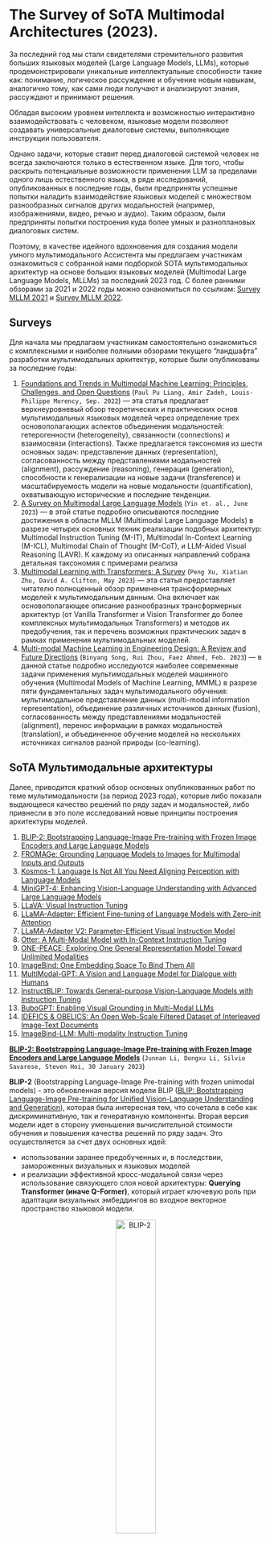 # The Survey of SoTA Multimodal Architectures (2023).

За последний год мы стали свидетелями стремительного развития больших языковых моделей 
(Large Language Models, LLMs), которые продемонстрировали уникальные интеллектуальные способности такие как: 
понимание, логическое рассуждение и обучение новым навыкам, аналогично тому, как сами люди получают 
и анализируют знания, рассуждают и принимают решения.

Обладая высоким уровнем интеллекта и возможностью интерактивно взаимодействовать с человеком, 
языковые модели позволяют создавать универсальные диалоговые системы, выполняющие инструкции пользователя. 

Однако задачи, которые ставит перед диалоговой системой человек не всегда заключаются только в естественном языке. 
Для того, чтобы раскрыть потенциальные возможности применения LLM за пределами одного лишь естественного языка, 
в ряде исследований, опубликованных в последние годы, были предприняты успешные попытки наладить взаимодействие 
языковых моделей с множеством разнообразных сигналов других модальностей (например, изображениями, видео, речью и аудио).
Таким образом, были предприняты попытки построения куда более умных и разноплановых диалоговых систем.

Поэтому, в качестве идейного вдохновения для создания модели умного мультимодального Ассистента мы предлагаем 
участникам ознакомиться с собранной нами подборкой SOTA мультимодальных архитектур 
на основе больших языковых моделей (Multimodal Large Language Models, MLLMs) за последний 2023 год.
С более ранними обзорами за 2021 и 2022 годы можно ознакомиться по ссылкам: [Survey MLLM 2021](https://github.com/ai-forever/fusion_brain_aij2021/blob/main/Papers%20on%20multitask%20%26%20multimodal%20models.md) и [Survey MLLM 2022](https://github.com/ai-forever/fbc2_aij2022/blob/main/Papers%20on%20multitask%20%26%20multimodal%20models.md).


## Surveys

Для начала мы предлагаем участникам самостоятельно ознакомиться с комплексными и наиболее полными обзорами текущего 
“ландшафта” разработки мультимодальных архитектур, которые были опубликованы за последние годы:

1. [Foundations and Trends in Multimodal Machine Learning: Principles, Challenges, and Open Questions](https://arxiv.org/abs/2209.03430) (```Paul Pu Liang, Amir Zadeh, Louis-Philippe Morency, Sep. 2022```) — эта статья предлагает верхнеуровневый обзор теоретических и практических основ мультимодальных языковых моделей через определение трех основополагающих аспектов объединения модальностей: гетерогенности (heterogeneity), связанности (connections) и взаимосвязи (interactions). Также предлагается таксономия из шести основных задач: представление данных (representation), согласованность между представлениями модальностей (alignment), рассуждение (reasoning), генерация (generation), способности к генерализации на новые задачи (transference) и масштабируемость модели на новые модальности (quantification), охватывающую исторические и последние тенденции.
2. [A Survey on Multimodal Large Language Models](https://arxiv.org/abs/2306.13549) (```Yin et. al., June 2023```) — в этой статье подробно описываются последние достижения в области MLLM (Multimodal Large Language Models) в разрезе четырех основных техник реализации подобных архитектур: Multimodal Instruction Tuning (M-IT), Multimodal In-Context Learning (M-ICL), Multimodal Chain of Thought (M-CoT), и LLM-Aided Visual Reasoning (LAVR). К каждому из описанных направлений собрана детальная таксономия с примерами реализа
3. [Multimodal Learning with Transformers: A Survey](https://arxiv.org/abs/2206.06488) (```Peng Xu, Xiatian Zhu, David A. Clifton, May 2023```) — эта статья предоставляет читателю полноценный обзор применения трансформерных моделей к мультимодальным данным. Она включает как основополагающее описание разнообразных трансформерных архитектур (от Vanilla Transformer и Vision Transformer  до более комплексных мультимодальных Transformers) и методов их предобучения, так и перечень возможных практических задач в рамках применения мультимодальных моделей.
4. [Multi-modal Machine Learning in Engineering Design: A Review and Future Directions](https://arxiv.org/abs/2302.10909) (```Binyang Song, Rui Zhou, Faez Ahmed, Feb. 2023```) — в данной статье подробно исследуются наиболее современные задачи применения мультимодальных моделей машинного обучения (Multimodal Models of Machine Learning, MMML) в разрезе пяти фундаментальных задач мультимодального обучения: мультимодальное представление данных (multi-modal information representation), объединение различных источников данных (fusion), согласованность между представлениями модальностей (alignment), перенос информации в рамках модальностей (translation), и объединенное обучение моделей на нескольких источниках сигналов разной природы (co-learning).

## SoTA Мультимодальные архитектуры

Далее, приводится краткий обзор основных опубликованных работ по теме мультимодальности (за период 2023 года), которые либо показали выдающееся качество решений по ряду задач и модальностей, либо привнесли в это поле исследований новые принципы построения архитектуры моделей.

1. [BLIP-2: Bootstrapping Language-Image Pre-training with Frozen Image Encoders and Large Language Models](#BLIP-2)
2. [FROMAGe: Grounding Language Models to Images for Multimodal Inputs and Outputs](#FROMAGe)
3. [Kosmos-1: Language Is Not All You Need Aligning Perception with Language Models](#Kosmos-1)
4. [MiniGPT-4: Enhancing Vision-Language Understanding with Advanced Large Language Models](#MiniGPT-4)
5. [LLaVA: Visual Instruction Tuning](#LLaVA)
6. [LLaMA-Adapter: Efficient Fine-tuning of Language Models with Zero-init Attention](#LLaMA-Adapter)
7. [LLaMA-Adapter V2: Parameter-Efficient Visual Instruction Model](#LLaMA-Adapter-V2)
8. [Otter: A Multi-Modal Model with In-Context Instruction Tuning](#Otter)
9. [ONE-PEACE: Exploring One General Representation Model Toward Unlimited Modalities](#ONE-PEACE)
10. [ImageBind: One Embedding Space To Bind Them All](#ImageBind)
11. [MultiModal-GPT: A Vision and Language Model for Dialogue with Humans](#MultiModal-GPT)
12. [InstructBLIP: Towards General-purpose Vision-Language Models with Instruction Tuning](#InstructBLIP)
13. [BuboGPT: Enabling Visual Grounding in Multi-Modal LLMs](#BuboGPT)
14. [IDEFICS & OBELICS: An Open Web-Scale Filtered Dataset of Interleaved Image-Text Documents](#IDEFICS)
15. [ImageBind-LLM: Multi-modality Instruction Tuning](#ImageBind-LLM)


**[BLIP-2: Bootstrapping Language-Image Pre-training with Frozen Image Encoders and Large Language Models](https://arxiv.org/abs/2301.12597)** (```Junnan Li, Dongxu Li, Silvio Savarese, Steven Hoi, 30 January 2023```) <a name="BLIP-2"></a>

**BLIP-2** (Bootstrapping Language-Image Pre-training with frozen unimodal models) - это обновленная версия модели BLIP ([BLIP: Bootstrapping Language-Image Pre-training for Unified Vision-Language Understanding and Generation](https://arxiv.org/abs/2201.12086)), которая была интересная тем, что сочетала в себе как дискриминативную, так и генеративную компоненты. 
Вторая версия модели идет в сторону уменьшения вычислительной стоимости обучения и повышения качества решений по ряду задач. 
Это осуществляется за счет двух основных идей:
* использовании заранее предобученных и, в последствии, замороженных визуальных и языковых моделей 
* и реализации эффективной кросс-модальной связи через использование связующего слоя новой архитектуры: **Querying Transformer (иначе Q-Former)**, который играет ключевую роль при адаптации визуальных эмбеддингов во входное векторное пространство языковой модели.

<div align="center">
<img src="./assets/blip-2-1.png" alt="BLIP-2" width="40%"> 
</div>

Архитектура Q-Former из двух подмодулей (каждый представляет собой стек трансформерных слоев): <br>
* визуальный модуль, который взаимодействует с “замороженным” визуальным энкодером и извлекает ключевую информацию из векторных представлений изображений <br>
* текстовый модуль, который работает с текстовыми данными, выполняя работу как энкодера, так и декодера.
Оба подмодуля объединены общими весами (shared weights) в матрицах в self-attention блоков трансформера, к которым применяется дополнительное маскирование, в случае, если нужно работать только с одним типом данных. <br>

<div align="center">
<img src="./assets/blip-2-2.png" alt="BLIP-2" width="90%"> 
</div>

Обучение всем модели BLIP-2 заключается в обучении исключительно Q-Former-а и разделяется на два этапа: 
1) **Vision and Language pretraining** - в рамках которого, используются две функции потерь (Image-Text Contrastive Learning (ITC), Image-Text Matching (ITM)), призванные обучить модель сопоставлять изображение и текст. Помимо это применяется отдельная функция потерь (Image-grounded Text Generation (ITG)) направленная на генерацию текста на основе картинки. В этой стадии используется только визуальный энкодер, веса которого замороженны, а в слое Q-former обучаются оба подмодуля.
2) **Vision-to-Language Generative Learning** - на полученная на прошлом этапе модель Q-Former, вместе с визуальным энкодером, соединяется с предобученной “замороженной” языковой моделью (LLM). На этом шаге Q-Former обучается созданию таких выходных представлений, которые могли бы быть правильно интерпретированы языковой моделью для решения конечных задач (со стандартной Cross-Entropy Loss).
со Cross-Entropy Loss для решения конечных задач.

Авторы статьи провели эксперименты с двумя семействами языковых моделей: с decoder-based LLMs (OPT) и с encoder-decoder-based LLMs (FlanT5), а в качестве визуального энкодера использовали две конфигурации на основе архитектуры ViT (Vision Transformer): ViT-L/14 из CLIP и ViT-G/14 из EVA-CLIP.


**[FROMAGe: Grounding Language Models to Images for Multimodal Inputs and Outputs](https://arxiv.org/abs/2301.13823)** (```Jing Yu Koh, Ruslan Salakhutdinov, Daniel Fried, 31 January 2023```) <a name="FROMAGe"></a>

**FROMAGe** (Frozen Retrieval Over Multimodal Data for Autoregressive Generation) - это интересный подход к построению мультимодальных моделей, который сильно сокращает вычислительные ресурсы необходимые для обучения, при этом позволяя обрабатывать и создавать разнообразные комбинации модальностей во входных и выходных данных. 

Архитектура FROMAGe основывается на идее объединения предобученной замороженной LLM ($\rho_{\theta}$,  где $\theta$  - не обучаемые веса языковой модели) с так же заранее обученным и замороженным визуальным энкодером изображений ($v_{\phi}$, где $\phi$ - не обучаемые веса визуального энкодера) через всего один слой линейной проекции ($W_{c}$ $R_{m}$ * $kd$, где $m$ - размерность визуальных эмбеддингов, $k$ - число эмбеддингов после проекции и $d$ - размерность языковой модели). Этот линейный слой, хотя и обладает небольшим числом обучаемых параметров, играет важную роль в создании связи между картиночной и текстовой модальностями. 

Он позволяет LLM в единой последовательности эмбеддингов обрабатывать как текстовую, так и визуальную составляющую задачи.

Обучение FROMAGe проводится в multi-task режиме с двумя типами функций потерь: 
* **Image captioning** - направленной как на совершенствование способностей извлечения информации из векторных представлений новой для LLM модальности изображений, так и на обучение работе с чередованием разнообразных модальностей во входных данных. В этой задаче, визуальные эмбеддинги, полученные с помощью замороженного визуального энкодера, используются для обучения линейной проекции Wc через maximum likelihood производить маппинг из выходного векторного пространства визуального энкодера во входное пространство LLM.

* **Image-text retrieval** - необходимой для обучения общего для двух модальностей векторного пространства представлений, которое позволяет осуществлять кросс-модальное взаимодействие. В рамках этой задачи вводится новый специальный токен `[RET]`, который обозначает изображение, и учится линейная проекция (с помощью констрастивного обучения, применяя InfoNCE loss) таким образом, что бы эмбеддинг данного токена был ближе к соответствующему ему описанию изображения, чем к описанию иного другого изображения.
  
При обеих задачах обновляются лишь парамеры линейного слоя и эмбеддинга специального токена `[RET]`, остальные компоненты модели остаются неизменными.

<div align="center">
<img src="./assets/fromage-1.png" alt="FROMAGe" width="90%"> 
</div>

Обученная с таким походом модель способна как поддерживать мультимодальный диалог на отвлеченные темы, так и  строить логические выводы на основе визуальных данных. <br>
Кроме того, стоит отметить, что такой подход не завязан на выборе одной конкретной LLM и может с легкость быть адаптирован к разным, что позволяет применять его вместе с более новыми и сильных языковыми моделями, существенно улучшая качество.

**[Kosmos-1: Language Is Not All You Need Aligning Perception with Language Models](https://arxiv.org/abs/2302.14045)** (```Huang et. al., 1 March 2023```) <a name="Kosmos-1"></a>

**Kosmos-1** - это мультимодальная модель от исследователей из Microsoft, которая, аналогично ранее описанному FROMAGe, реализует подход встраивания новых модальностей в контекст LLM.

<div align="center">
<img src="./assets/kosmos-1-1.png" alt="Kosmos-1" width="50%"> 
</div>

Основой архитектуры Kosmos-1 является крупная трансформерная decoder-only языковая модель, которая играет роль “универсального текстового интерфейса” для мультимодальных входных данных. В рамках статьи авторы проводят эксперименты всего на двух модальностях: изображениях и тексте, но в общем случае структура подхода не имеет ограничений по числу используемых источников данных.

Каждая модальность отдельно обрабатывается предобученным энкодером, веса которого остаются неизменными в процессе обучения. Полученные таким образом векторные представления встраиваются в нужное место во входной последовательности текстовых эмбеддингов и окружаются специальными вставками (на уровне токенов). К примеру, начало и конец вставки эмбеддингов картинки будет обозначаться следующим образом: ```<image> Image Embedding </image>```.

Kosmos-1 обучался классической для декодерных моделей задаче предсказания следующего токена последовательности. При этом используются разнообразные типы web-данных, включая унимодальные текстовые датасеты (The Pile, Common Crawl), кросс-модальные датасеты (English LAION-2B, LAION-400M, COYO-700M, Conceptual
Captions), состоящие из пар изображение-текстовое описание и наборы мультимодальных данных в которых текст и картинки чередуются (Common Crawl).
Стоит отметить, что в отличие от предыдущих работ, в данном подходе веса языковой модели обновляются в процессе обучения для решения мультимодальных задач (по аналогии с более ранней работой (MetaLM)[https://arxiv.org/abs/2206.06336v1]). 

**[MiniGPT-4: Enhancing Vision-Language Understanding with Advanced Large Language Models](https://arxiv.org/abs/2304.10592)** (```Deyao Zhu, Jun Chen, Xiaoqian Shen, Xiang Li, Mohamed Elhoseiny, 20 April 2023```) <a name="MiniGPT-4"></a>

**MiniGPT-4** - это мультимодальная модель, идейно вдохновленная успехами GPT-4 в понимании языка и изображений. По мнению авторов статьи, такие впечатляющие результаты были достигнуты разработчиками из OpenAI не в последнюю очередь за счет существенного увеличения числа параметров языковой модели. 

Поэтому, взяв за основу концепции Kosmos-1 и BLIP-2, они предложили новую архитектуру MiniGPT-4. В ней используется куда более крупная языковая модель Vicuna (на основе LLaMA) и визуальная часть из предобученного BLIP-2, включающая в себя ViT-G/14 из EVA-CLIP и слой Q-Former.

Помимо этого MiniGPT-4 включает в себя дополнительный слой линейной проекции, который нужен для более качественного маппинга визуальных векторных представлений, получаемых из Q-Former, в пространство эмбеддингов языковой модели. При этом, обучение производится исключительно за счет обновления параметров этого линейного слоя, в то время как остальные компоненты модели остаются неизменными и “заморожены”.

<div align="center">
<img src="./assets/minigpt-4.png" alt="MiniGPT-4" width="60%"> 
</div>

Сам процесс обучения в данном подходе разбивается на два этапа:
* **Этап предобучения**, который заключается в обучении на большом наборе бимодальных данных - пар “картинка-текст” (объединенные датасеты LAION, Conceptual Captions и SBU). Модель училась порядка 10 часов на 4-х GPU A100, пройдя 20 тыс. шагов с размером батча 256. Этот этап призван сформировать основополагающую связь между двумя модальностями: изображениями и текстовыми данными. 
* **Этап дообучения**, в рамках которого проводится fine-tuning на небольшом, но качественном наборе визуально-текстовых данных (порядка 3,5 тыс. пар, собранных авторами работы), который приведен к диалоговому формату: ```###Human: <Img><ImageFeature></Img> <Instruction> ###Assistant:```. Этот шаг необходим для развития у модели способности логично и связно отвечать на вопросы и поддерживать контекст диалога с человеком.


**[LLaVA: Visual Instruction Tuning](https://arxiv.org/abs/2304.08485)** (```Haotian Liu, Chunyuan Li, Qingyang Wu, Yong Jae Lee, 30 April 2023```) <a name="LLaVA"></a>

**LLaVA** (Large Language and Vision Assistant) - модель, ставшая прямым идейным продолжением ранее описанных подходов, а также первой попыткой привнести инструктивное обучение в мультимодальный контекст.
Авторы статьи воспользовались возможностями GPT-4 для генерации мультимодального визуально-текстового инструктивного датасета, который и лег в основу end-to-end обучения модели LLaVA, также предложенной ими в статье.

Архитектурно LLaVA представляет собой языковую модель Vicuna (с 13 млрд. параметров, на основе LLaMA) и визуальный энкодер на основе ViT-L/14 из CLIP, которые соединены одним слоем линейной проекции.

<div align="center">
<img src="./assets/llava-1.png" alt="LLaVA" width="50%"> 
</div>

Процедура инструктивного обучения также разделяется на два этапа:
* **Pre-training for Feature Alignment**, основная цель которого - создание связи между двумя используемыми модальностями: визуальной и текстовой (на отфильтрованном CC3M с 595 тыс. Пар картинка-текстовове описание). При этом обновляются веса только линейного слоя, соединяющего энкодер изображений и языковую модель. 
* **Fine-tuning End-to-End** - на данном этапе в процессе обновления весов участвует, помимо линейного слоя, и сама LLM (“замороженными” остаются только параметры визуального энкодера). Концептуально этот шаг делится на две подзадачи: 
  * **Visual Chat**: в рамках которого производится fine-tune LLaVA на собранном авторами инструктивном бимодальном датасете, облеченном в форму диалогов в пользователем на отвлеченные темы
  * **Science QA**: в рамках которого производится fine-tune LLaVA на специализированной под научную тематику выборке из того же набора данных.


**[LLaMA-Adapter: Efficient Fine-tuning of Language Models with Zero-init Attention](https://arxiv.org/abs/2303.16199)** (```Zhang et. al., 28 March 2023```) <a name="LLaMA-Adapter"></a>
**LLaMA-Adapter** - это новый подход к применению больших языковых моделей (в частности LLaMA) в мультимодальном контексте. Этот подход выделяется тем, что является одной из первых попыток применения PEFT в мультимодальном сеттинге. <br>
Как разультат, особенностью этой архитектуры является крайне скромная ресурсоемкость обучения: для языковой модели  LLaMA с 7 млрд. параметров приходится всего лишь 1,2 млн. обучаемых параметров, на что уходит менее одного часа fine-tuning-а на 8 GPUs A100.

<div align="center">
<img src="./assets/llama-adapter-1-1.png" alt="LLaMA-Adapter" width="50%"> 
</div>

Для реализации этого, авторы статьи предлагают два аспекта:
* “Заморозка” языковой модели (LLaMA) на всех этапах обучения
* Использование адаптеров, в данном случае обучаемых адаптационных промптов, которые добавляются в качестве префикса к инструктивным входным данным.
Адаптационные промпты используются только в $L$ верхних слоях трансформера, причем $L < N$, где $N$ - общее число слоев LLM. Это решение объясняется тем, что обучаемые параметры в слоях с высокоуровневым понимаем языка ведут к более эффективному извлечению информации под более специфичные задачи.

Таким образом, адаптер $P_{l=1}^{L}$ где $P_{l}\in\mathbb{R}^{K\times C}$ на слое $l$ ($l <= L$) встраивается в контекст задачи следующим образом:
 $$[P_{l},  T_{l}]\in \mathbb{R}^{(K+M)\times C}$$

 где $K$ - длина адаптерного префикса, а $T_{l}\in\mathbb{R}^{M\times C}$ - это объединенные и токенизированные инструкция и ответ из обучающего датасета, для которых $C$ - размерность LLM, $M$ - длина в токенах.

Такая схема дает возможность LLM обуславливаться на обучаемом адаптерном префиксе $P_{l}$ при обработке входной инструктивной задачи и генерации ответа - $T_{l}$. <br>
Случайная инициализация весов адаптеров, по мнению авторов статьи, ведет к шуму на ранних стадиях обучения, поэтому матрицы внимания в L выбранных для адаптеров слоях были инициализированы нулями (zero-initialized attention).

<div align="center">
<img src="./assets/llama-adapter-1-3.png" alt="LLaMA-Adapter" width="70%"> 
</div>

Эти самые адаптеры в архитектуре LLaMA-Adapter отвечают и за способности решения мультимодальных задач. Аналогично предыдущим работам, LLaMA-Adapter использует в качестве визуального энкодера ViT-L/14 из CLIP, а как языковую модель - LLaMA-7B, которые соединены одним слоем линейной проекции.

Однако, в мультимодальной версии подхода был отмечен недостаток - четко прослеживается превалирующее влияние визуальных признаков, которые добавляется в контекст промпта, над адаптерными префиксами. В результате этого способности модели следовать инструкциям деградируют на мультимодальных задачах.


**[LLaMA-Adapter V2: Parameter-Efficient Visual Instruction Model](https://arxiv.org/abs/2304.15010)** (```Gao et. al., 28 April 2023```) <a name="LLaMA-Adapter-V2"></a>

**LLaMA-Adapter V2** - это прямое идейное развитие предыдущего подхода LLaMA-Adapter, в котором авторы предложили решение проблемы доминирования визуальной составляющей в мультимодальных инструктивных задачах.

<div align="center">
<img src="./assets/llama-adapter-2-1.png" alt="LLaMA-Adapter" width="35%"> 
</div>

Чтобы сбалансировать вклад визуальной и текстовой модальностей во второй версии LLaMA-Adapter принимается решение разделить адаптеры на те, что отвечают за инструктивные способности модели и те, задачей которых становится адаптация LLM к новой модальности. Располагаются эти два вида обучаемых префиксов в разных слоях трансформера. 

<div align="center">
<img src="./assets/llama-adapter-2-3.png" alt="LLaMA-Adapter" width="40%"> 
</div>

* Для обработки визуальных данных применяется подход early fusion, в результате которого адапторные префиксы добавляются только к $К$ первых слоев модели, причем $K$ < $N$, где $N$ - общее число слоев LLM.
* Адаптерные префиксы, отвечающие за инструктивное обучение, все также добавляются в L верхних слоев трансформера, причем L<N.

Помимо это, что бы уравновесить влияние разных типов обучающих датасетов (500 тыс. бимодальных пар изображение-текст против 50 тыс. инструктивных данных) несколько изменяется общий способ обучения модели. А именно: в процессе обучения бимодальных наборах пар картинка - текстовое описание оптимизируются только веса визуальных адаптерных слоев и матриц внимания с нулевой инициализацией, в то время как адаптерные префиксы из поздних слоев модели, вместе с параметрами слоев нормализации, смещений и масштабирующих коэффициентов инициализируются значениями полученными после стадии инструктивного обучения. После этого они уже не меняют своих значений, оставаясь “замороженными”. 
Такой вид оптимизации призван решить проблему возникновения взаимного негативного влияния между обучением способности понимания картиночных данных и формированием навыка следования инструкциям. Это способствует появлению возможности визуального следования инструкциям в LLaMA-Adapter V2.

<div align="center">
<img src="./assets/llama-adapter-2-2.png" alt="LLaMA-Adapter" width="70%"> 
</div>

Еще одной новой особенностью данного подхода стала возможность вызова дополнительных экспертных моделей для отдельных навыков, касающихся понимания визуального компонента данных: описание изображений или OCR.


**[Otter: A Multi-Modal Model with In-Context Instruction Tuning](https://arxiv.org/abs/2305.03726)** (```Li et. al., 5 May 2023```) <a name="Otter"></a> <br>

**Otter** - мультимодальная модель, построенная на базе модели OpenFlamingo и дообученная в инструктивном формате на осбранном авторами наборе мультимодальных данных **MIMIC-IT**.

Авторы **Otter** отмечают, что в большинстве существующих мультимодальных архитектур, основанных на адаптации больших предобученных языковых моделей к дополнительным модальностям, дополнительные адаптирующие модули (адаптеры, проекционные слои) обучаются на специфичных задачах, связывающих модальности (например, Image-Captioning) что, в свою очередь, привносит ряд ограничений. Авторы обращают внимание на модель Flamingo от DeepMind, которая следует другой парадигме обучения, здесь мультимодальная модель обучается на больших датасетах, спаршенных из интернета, подобных тем, на которых предобучаются большие языковые модели, из которых не удаляются другие модальности, т.н. мультимодальный CommonCrawl (MMC4). Обучения на таких больших мультимодальных корпусах данных позволяет модели выучивать более естественные связки между модальностями и текстом. Инструктивное дообучение в дальнейшем выравнивает ответы модели, приводя к естественному диалоговому формату.

<div align="center">
<img src="./assets/otter-sceme.jpg" alt="Otter" width="70%"> 
</div>

**Otter** обучается в стандартном для декодеров режиме генерации ответов на вопросы, заданные соответствующими им инструкциями. Дадасет **MIMIC-IT**, предложенный в статье, собран на основе visual question-answer датасетов (VQAv2, GQA), мультимодальных инструктивных датасетов (LLaVA), а также инструктивных датасетов для видео (PVSG).

Примеры из мультимодального MC4 и MIMIC-IT приведены на рисунке ниже.

<div align="center">
<img src="./assets/otter-mimmic-it.jpg" alt="Otter" width="70%"> 
</div>

Входные примеры поступают на вход модели в следующем виде: ```<context> [image] User: <instruction> GPT: [answer] <answers>. [endofchunk]```

Спецтокены `[image]` и `[endofchunk]` наследуются от исходной модели OpenFlamingo, спецтокен `[answer]` был введен в модели **Otter**, чтобы отделять токены ответа-модели, с которых рассчитывается лосс, от токенов, кодирующих запрос.

**Otter** интегрирован в Hugging Face Transformers и обучается с использованием Accelerator, модель может обучаться на 4×RTX-3090 GPUs (24GB).
 
Оценки результатов модели на бенчмарках в статье не приводятся, однако авторы отмечают, что **Otter** более точно следует инструкциям, а также дает более детальные ответы на вопросы, сохраняя при этом способность к few-shot learning, т.е. может успешно адаптировать свои ответы под примеры, заданные пользователем в поданном на вход контексте.

В целом, сейчас можно говорить о двух наиболее успешных подходах к построению мультимодальных архитектур: 1-й основывается на обучении адаптеров, которые встраивают новые модальности в текстовое пространство за счет дообучения на больших, но специфичных задачах типа модальность-текст; 2-ой это расширений модеи Flamingo и OpenFlamingo, которые сами по себе учатся более естественно связывать модальности за счет предобучения на больших мультимодальных корпусах типа MMC4 и последующего инструктивного дообучения.


**[ONE-PEACE: Exploring One General Representation Model Toward Unlimited Modalities](https://arxiv.org/abs/2305.11172)** (```Wang et. al., 18 May 2023```) <a name="ONE-PEACE"></a> <br>
**[ImageBind: One Embedding Space To Bind Them All](https://arxiv.org/abs/2305.05665)** (```Girdhar et. al., 31 May 2023```) <a name="ImageBind"></a> <br>

<div align="center">
<img src="./assets/imagebind-1.PNG" alt="ImageBind" width="70%"> 
</div>

Основная идея **ImageBind** заключается в создании общего пространства векторных представлений (эмбеддингов) 
для всех типов модальностей используя их связь с изображениями, то есть с визуальной модальностью. 
Например, связь между парой “текст-изображения” основывается на данных из веб-страниц, откуда извлекались картинки 
и соответствующие им описания; а для пары сигналов “аудио-видео/изображения” связь может быть построена по кадрам 
и аудио дорожкам из видео записей.

Для реализации этой идеи авторы статьи используют контрастивное обучение (а именно InfoNCE loss) на каждой паре модальностей 
($I$, $M$): визуальной ($M$) и любой иной ($I$), которую необходимо отразить в общем пространстве представлений. 
При этом, каждая модальность, изначально, обрабатывается соответствующим предобученным энкодером 
(который, однако, в процессе обучения так же обновляет свои параметры): $$q_i = f(I_i)$$ and $$k_i = g(M_i)$$
где $f$, $g$ - это энкодеры на базе архитектуры ViT (Vision Transformer). 

Затем, рассчитывается контрастивная функция потерь - InfoNCE loss, которая стремится сблизить полученные эмбеддинги 
модальностей в общем пространстве представлений, таким образом связывая визуальную M и иную модальность I:

$$L_{I,M} = -log\frac{-exp(q_{i}^{T}k_{i}/\tau )}{exp(q_{i}^{T}k_{i}/\tau) + \sum_{j\neq i}exp(q_{i}^{T}k_{j}/\tau) }$$

Таким образом обученное векторное пространство представлений обладает крайне полезным свойством zero-shot 
ассоциации между парой модальностей, без использования в обучении специального обучающего датасета для нее.

<div align="center">
<img src="./assets/imagebind-2.PNG" alt="ImageBind" width="70%"> 
</div>

В общем итоге, авторы создали объединяющее векторное пространство для шести разных модальностей, помимо визуальной: 
текстовой, аудио, карт глубины, сигналов IMU, записей с эгоцентрических камер и термальных карт.
ImageBind использует в обучении четыре типа датасетов (по парам модальностей): изображения-глубина 
(SUN RGB-D dataset), видео/изображения-аудио (Audioset dataset), изображения-термальные карты (LLVIP dataset) и 
видео/изображения-IMU (Ego4D dataset).

**[MultiModal-GPT: A Vision and Language Model for Dialogue with Humans](https://arxiv.org/abs/2305.04790)** (```Gong et. al., 13 June 2023```) <a name="MultiModal-GPT"></a> <br>

За основу **MultiModal-GPT** взят принцип, реализованный в модели Flamingo. Модель состоит из визуального энкодера CLIP-а, ресемплера perceiver и предобученной языковой модели LLaMA. Механизм перекрестного внимания (cross-attention) служит переводчиком из пространства визуальных признаков, полученных из perciever, в пространство текстовых признаков, с которыми работает языковая модель.

<div align="center">
<img src="./assets/multi-modal-gpt.jpg" alt="MultiModal-GPT" width="70%"> 
</div>

MultiModal-GPT обучалась с помощью LoRA-адаптеров, которые применялись к self-attention, cross-attention, и feed-forward слоям декодера языковой модели.  Обучение проходило в классическом режиме предсказания следующего токена по контексту, причем лосс рассчитывался только по токенам ответа ассистента.
Особое внимание стоит уделить тому, как авторы подготовили датасет для обучения. Чтобы получить хорошего диалогового ассистента авторы объединили несколько инструктивных наборов данных: визуально-текстовые и исключительно текстовые. При этом, из первой группы авторы исключили “плохие” наборы данных (VQA v2.0, OKVQA, GQA, CLEVR, NLVR). Эти датасеты содержат вопросы с слишком короткими ответами: 1-2 слова. Их включение в обучающую выборку приводило к тому, что модель была склонна отвечать коротко и сжато на любые входные вопросы.

В качестве визуально-текстового источника авторы отобрали несколько качественных датасетов, предобработав часть из них. Например, датасет COCO Caption был переведен в инструктивный формат с помощью промптинга модели GPT-4. В качестве текстовых инструктивных датасетов авторы использовали Dolly 15k и Alpaca GPT4. Все сэмплы были приведены к единому инструктивному формату, представленному на рисунке ниже.

<div align="center">
<img src="./assets/multi-modal-gpt-instruct-format.jpg" alt="MultiModal-GPT" width="50%"> 
</div>

Модель обучалась 1 эпоху на 8 A100 GPUs.

Авторы не приводят оценку результатов модели на бенчмарках, однако, демонстрируют примеры работы модели в статье и на сайте, показывая что модель успешно справляется как с описанием изображений, так и с ответами на вопросы по изображениям. Благодаря включению в обучение инструктивных текстовых примеров, модель успешно поддерживает текстовый диалог.

**[InstructBLIP: Towards General-purpose Vision-Language Models with Instruction Tuning](https://arxiv.org/abs/2305.06500)** (```Dai et. al., 15 June 2023```) <a name="InstructBLIP"></a> <br>

**InstructBLIP** - следующий шаг в строну развития ранее уже описанной модели BLIP в сторону полноценного инструктивного мультимодального обучения. 

В основу подхода легла базовая архитектура BLIP-2: предобученная языковая модель, визуальный энкодер на основе ViT-G/14 из EVA-CLIP и связующий из слой архитектуры Querying Transformer (иначе Q-Former), который необходим для адаптации эмбеддингов изображений во входное векторное пространство LLM. Все вышеперечисленные компоненты инициализируются весами из BLIP-2.

Главной целью этой работы можно считать поиск решения проблемы объединения в одной мультимодальной архитектуре продвинутого понимания визуальной модальности и способности следовать инструктивно сформулированным задачам на естественном языке. <br>
Авторы подхода предложили два пути реализации *мультимодального instruction-tuning*: с точки зрения данных и с точки зрения модификации самой модели.

С позиции данных было необходимо увеличить разнообразие источников и задач, при этом, что немаловажно, ограничиться открытыми наборами данных для беспрепятственного воспроизведения результатов и адаптации подхода под новые компоненты. Собранные данные были приведены к инструктивному формату. Таким образом, было собрано **26 датасетов для 11 категорий мультимодальных задач**, включая: описание изображений (image captioning), описание изображений с дополнительным пониманием прилагающегося текста (image captioning with reading comprehension), логические выводы на основе визуального контента задачи (visual reasoning), ответ на вопрос по изображению (image question answering) и с дополнительным использованием знаний о мире (knowledge-grounded image question answering), ответ на вопросы по изображению с дополнительным пониманием текста (image question answering with reading comprehension ), генерация вопросов по изображению (image question generation), ответ на вопрос по видео (video question answering), классификация изображений (image classification) и т.д.

<div align="center">
<img src="./assets/instructblip-1.png" alt="InstructBLIP" width="60%"> 
</div>

Для каждой из задач были созданы от 10 до 15 специальных инструктивных шаблонов, которые также позволяли указывать модели требуемую длину ответа: 
* от **краткого ответа**, который характеризуется словами: “brief description”, “in few words” и т. д., 
* до **длинного**, который можно получить добавив в инструкцию: “in detail”, “comprehensive description” и т. д.

Собранный инструктивный сет был разделен на 13 задач, использующиеся в обучении модели, и 13 отложенных челленджей для оценки zero-shot генерализуемости подхода на новые навыки и постановки вопросов в бимодальном контексте.

<div align="center">
<img src="./assets/instructblip-2.png" alt="InstructBLIP" width="60%"> 
</div>

С точки зрения модификации модели был изменен способ кросс-модального обучения Q-Former-а для лучшей адаптации под инструктивный мультимодальный формат вопросов. Беря за основу двухступенчатый процесс претрейна Q-former из BLIP-2, InstructBLIP добавляет токенизированные инструкции к визуальным векторным представлениям, которые получает Q-former на входе. Таким образом, инструкции непосредственно влияют на процесс извлечения полезной информации из визуальных признаков, указывая какую именно информации необходимо получить для конкретной задачи. 
Как результат, это существенно улучшает метрики качества на абсолютном большинстве визуально-текстовых задач на отложенной выборке (в сравнении с BLIP-2). <br>
Остальные принципы обучения остаются неизменными: визуальный энкодер изображений вместе с языковой моделью остаются “замороженными” на протяжении всего процесса, оптимизируются исключительно параметры связующего инструктивного Q-former-а.

В рамках экспериментов подход InstructBLIP был опробован на двух типах языковых моделей: 
* на encoder-decoder Flan-T5, включая: FlanT5-XL (3 млрд. параметров) и FlanT5-XXL (11 млрд. параметров)
* и на decoder-only Vicuna (на основе LLaMA), а именно: Vicuna-7B и Vicuna-13B



**[BuboGPT: Enabling Visual Grounding in Multi-Modal LLMs](https://arxiv.org/abs/2307.08581) (```Zhao et. al., 17 July 2023```)** <a name="BuboGPT"></a> <br>

**BuboGPT** представляет собой мультимодальный декодер, основанный на предобученной языковой модели Vicuna. Для связи аудио и изображений с текстом авторы используют предобученные энкодеры для каждой модальности: комбинацию BLIP-2 и Q-Former – для изображений, и аудио-энкодер из ImageBind и Q-Former – для аудио. Для перевода представлений различных модальностей в текстовое пространство обучается линейный проекционный слой.

<div align="center">
<img src="./assets/BuboGPT-overall.jpg" alt="BuboGPT" width="70%"> 
</div>

Схема обучения модели схожа со схемой, предложенной в работе MiniGPT-4. Авторы использую двухэтапный подход: предобучение + инструктивное дообучение. На первом этапе используется большое число примеров типа модальность-текст для обучения соответствующих проекций. В случае изображений обучается только линейный проекционный слой, для аудио обучается как линейный проекционный слой, так и Q-Former. На втором этапе используется высококачественный инструктивный датасет, который содержит пары изображение-текст; аудио-текст и аудио, изображение-текст.

Все данные приведены к единому инструктивному формату по шаблону, приведенному ниже.

<div align="center">
<img src="./assets/BuboGPT-template.jpg" alt="BuboGPT" width="50%"> 
</div>

Для инструктивного сета авторы использовали несколько источников.
* Изображение-Текст: _MiniGPT-4_, _LLaVA_.
* Аудио-Текст: _Clotho-Detail_ (датасет _Clotho_, приведенный к инструктивному формату с помощью GPT-4).
* Изображение-Аудио-Текст: авторам было необходимо собрать как позитивные, так и негативные примеры для обучения, чтобы модель умела определять, в каком случае две модальности связаны, а в каком – нет. Источником позитивных примеров послужил датасет _VGGSS_, негативные примеры были сэмплированы из _Clotho-Detail_ и _MiniGPT-4_.

В дополнение к обученной мультимодальной инструктивной модели, авторы разработали пайплайн для визуального граундинга (visual grounding) для более детальной проработки изображений и получения более точного ответа. Пайплайн для visual grounding состоит из модуля разметки (tagging module), который делает семантическую разметку объектов, присутствующих на изображении (Recognize Anything Model (RAM)), grounding-модуля (DINO), который по найденным меткам определяет наличие объекта на изображении и ограничивающий его bounding box, за которым следует модуль сегментации (Segment Anything (SAM)), который принимает на вход bounding-боксы и определяет соответствующую им семантическую маску. Полученный набор присутствующих на изображении визуальных сущностей, а также сопутствующая информация об их расположении объединяется с текстовым ответом мультимодальной модели и подается в более сильную языковую модель (GPT-4) для уточнения текстового ответа.

<div align="center">
<img src="./assets/BuboGPT-VG.jpg" alt="BuboGPT" width="70%"> 
</div>

Таким образом, **BuboGPT** способна связывать все три модальности, а за счет visual grounding пайплайна давать более детальные ответы на вопросы, выделяя именно ту часть на изображении, к которой относился вопрос.

**[IDEFICS & OBELICS: An Open Web-Scale Filtered Dataset of Interleaved Image-Text Documents](https://arxiv.org/abs/2306.16527)** (```Laurencon et. al., 21 August 2023```) <a name="IDEFICS"></a> 

Эта работа замечательна сразу двумя вещами: большим, открытым набором мультимодальных веб-данных - **OBELICS**, и обученной на нем модели - **IDEFICS**.

Более детально, **OBELICS** - это англоязычный мультимодальный датасет довольно внушительного размера - порядка 141 млн. веб страниц вместе с относящимися к ним изображениями. Весь набор данных прошел тщательную очистку от нежелательного и неэтичного контента, кроме того авторы существенно упростили структуру HTML страниц и применили ряд фильтров для выбора самых “чистых” пар изображений и текста. В результате собранный датасет содержит 353 млн. изображений и 115 млрд. токенов связанного с ними текста.

Для демонстрации качества собранных данных исследователи предложили и новый подход к решению мультимодальных задач - **IDEFICS**. <br>
**IDEFICS** — это мультимодальная модель, архитектурно отсылающая нас к Flamingo, способная на основе разнообразных комбинаций визуальных и текстовых данных генерировать ответ только на естественном языке.  <br>
В качестве языковой модели IDEFICS использует LLaMA, а для извлечения векторных представлений из картинок - визуальный энкодер  ViT-H/14 из OpenClip. Связующим звеном между ними стала трансформерный блок с перекрестным вниманием (cross-attention). Модель обучалась на стандартную функцию потерь - предсказание следующего токена. <br>
Обучающие данные состояли из нескольких крупных датасетов: вышеописанный OBELICS, Wikipedia, LAION и Public Multimodal Dataset (PMD).

<div align="center">
<img src="./assets/idefics-1.png" alt="IDEFICS" width="60%"> 
</div>

**IDEFICS** имеет две реализации с разного размера: 80 млрд. параметров (LLaMA 65 млрд. + ViT-H/14) и 9 млрд. параметров (LLaMA 7 млрд. + ViT-H/14). Они обе выигрывают в точности  в большинстве случаев по сравнению c OpenFlamingo  v2 соответствующего размера на ряде бенчмарков (COCO, VQAv2, Flickr30k, TextVQA,OKVQA, VizWiz, VisDial, HatefulMemes), хотя и не могут во всех случаях превысить метрики Flamingo.

<div align="center">
<img src="./assets/idefics-2.png" alt="IDEFICS" width="50%"> 
</div>

**[ImageBind-LLM: Multi-modality Instruction Tuning](https://arxiv.org/abs/2309.08637)** (```Li et. al., 7 September 2023```) <a name="ImageBind-LLM"></a> <br>


